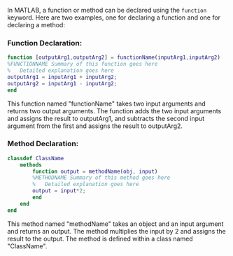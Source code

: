 In MATLAB, a function or method can be declared using the `function` keyword. Here are two examples, one for declaring a function and one for declaring a method:

### Function Declaration:

```matlab
function [outputArg1,outputArg2] = functionName(inputArg1,inputArg2)
%FUNCTIONNAME Summary of this function goes here
%   Detailed explanation goes here
outputArg1 = inputArg1 + inputArg2;
outputArg2 = inputArg1 - inputArg2;
end
```

This function named "functionName" takes two input arguments and returns two output arguments. The function adds the two input arguments and assigns the result to outputArg1, and subtracts the second input argument from the first and assigns the result to outputArg2.

### Method Declaration:

```matlab
classdef ClassName
    methods
        function output = methodName(obj, input)
        %METHODNAME Summary of this method goes here
        %   Detailed explanation goes here
        output = input*2;
        end
    end
end
```

This method named "methodName" takes an object and an input argument and returns an output. The method multiplies the input by 2 and assigns the result to the output. The method is defined within a class named "ClassName".